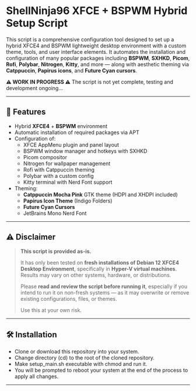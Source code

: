 # ShellNinja96 XFCE + BSPWM Hybrid Setup Script

This script is a comprehensive configuration tool designed to set up a hybrid XFCE4 and BSPWM lightweight desktop environment with a custom theme, tools, and user interface elements. It automates the installation and configuration of many popular packages including **BSPWM**, **SXHKD**, **Picom**, **Rofi**, **Polybar**, **Nitrogen**, **Kitty**, and more — along with aesthetic theming via **Catppuccin**, **Papirus icons**, and **Future Cyan cursors**.

**⚠️ WORK IN PROGRESS ⚠️**
The script is not yet complete, testing and development ongoing...

---

## 🚀 Features

- Hybrid **XFCE4** + **BSPWM** environment
- Automatic installation of required packages via APT
- Configuration of:
  - XFCE AppMenu plugin and panel layout
  - BSPWM window manager and hotkeys with SXHKD
  - Picom compositor
  - Nitrogen for wallpaper management
  - Rofi with Catppuccin theming
  - Polybar with a custom config
  - Kitty terminal with Nerd Font support
- Theming:
  - **Catppuccin Mocha Pink** GTK theme (HDPI and XHDPI included)
  - **Papirus Icon Theme** (Indigo Folders)
  - **Future Cyan Cursors**
  - JetBrains Mono Nerd Font

---

## ⚠️ Disclaimer

> **This script is provided as-is.**
>
> It has only been tested on **fresh installations of Debian 12 XFCE4 Desktop Environment**, specifically in **Hyper-V virtual machines**. Results may vary on other systems, hardware, or distributions.
>
> Please **read and review the script before running it**, especially if you intend to run it on non-fresh systems — as it may overwrite or remove existing configurations, files, or themes.
>
> Use this at your own risk.

---

## 🛠️ Installation

- Clone or download this repository into your system.
- Change directory (cd) to the root of the cloned repository.
- Make setup_main.sh executable with chmod and run it.
- You will be prompted to reboot your system at the end of the process to apply all changes.

---
